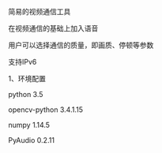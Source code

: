 简易的视频通信工具

在视频通信的基础上加入语音

用户可以选择通信的质量，即画质、停顿等参数

支持IPv6

1、环境配置

python 3.5

opencv-python 3.4.1.15

numpy 1.14.5

PyAudio 0.2.11


